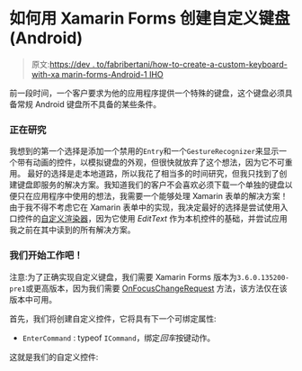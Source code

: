 # 如何用 Xamarin Forms 创建自定义键盘(Android)

> 原文:[https://dev . to/fabribertani/how-to-create-a-custom-keyboard-with-xa marin-forms-Android-1 IHO](https://dev.to/fabribertani/how-to-create-a-custom-keyboard-with-xamarin-forms-android-1iho)

前一段时间，一个客户要求为他的应用程序提供一个特殊的键盘，这个键盘必须具备常规 Android 键盘所不具备的某些条件。

### [](#researching)**正在研究**

我想到的第一个选择是添加一个禁用的`Entry`和一个`GestureRecognizer`来显示一个带有动画的控件，以模拟键盘的外观，但很快就放弃了这个想法，因为它不可重用。
最好的选择是走本地道路，所以我花了相当多的时间研究，但我只找到了创建键盘即服务的解决方案。我知道我们的客户不会喜欢必须下载一个单独的键盘以便只在应用程序中使用的想法，我需要一个能够处理 Xamarin 表单的解决方案！
由于我不得不考虑它在 Xamarin 表单中的实现，我决定最好的选择是尝试使用入口控件的[自定义渲染器](https://docs.microsoft.com/en-us/xamarin/xamarin-forms/app-fundamentals/custom-renderer/)，因为它使用 *EditText* 作为本机控件的基础，并尝试应用我之前在其中读到的所有解决方案。

### [](#lets-get-down-to-work)**我们开始工作吧！**

注意:为了正确实现自定义键盘，我们需要 Xamarin Forms 版本为`3.6.0.135200-pre1`或更高版本，因为我们需要 [OnFocusChangeRequest](https://github.com/xamarin/Xamarin.Forms/blob/release-3.6.0-rc1/Xamarin.Forms.Platform.Android/Renderers/EntryRenderer.cs#L113) 方法，该方法仅在该版本中可用。

首先，我们将创建自定义控件，它将具有下一个可绑定属性:

*   `EnterCommand` : typeof `ICommand`，绑定*回车*按键动作。

这就是我们的自定义控件: